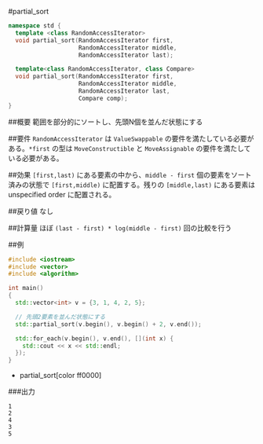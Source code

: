 #partial_sort
```cpp
namespace std {
  template <class RandomAccessIterator>
  void partial_sort(RandomAccessIterator first,
                    RandomAccessIterator middle,
                    RandomAccessIterator last);

  template<class RandomAccessIterator, class Compare>
  void partial_sort(RandomAccessIterator first,
                    RandomAccessIterator middle,
                    RandomAccessIterator last,
                    Compare comp);
}
```

##概要
範囲を部分的にソートし、先頭N個を並んだ状態にする


##要件
`RandomAccessIterator` は `ValueSwappable` の要件を満たしている必要がある。`*first` の型は `MoveConstructible` と `MoveAssignable` の要件を満たしている必要がある。


##効果
`[first,last)` にある要素の中から、`middle - first` 個の要素をソート済みの状態で `[first,middle)` に配置する。残りの `[middle,last)` にある要素は unspecified order に配置される。


##戻り値
なし


##計算量
ほぼ `(last - first) * log(middle - first)` 回の比較を行う


##例
```cpp
#include <iostream>
#include <vector>
#include <algorithm>

int main()
{
  std::vector<int> v = {3, 1, 4, 2, 5};

  // 先頭2要素を並んだ状態にする
  std::partial_sort(v.begin(), v.begin() + 2, v.end());

  std::for_each(v.begin(), v.end(), [](int x) {
    std::cout << x << std::endl;
  });
}
```
* partial_sort[color ff0000]


###出力
```
1
2
4
3
5
```


